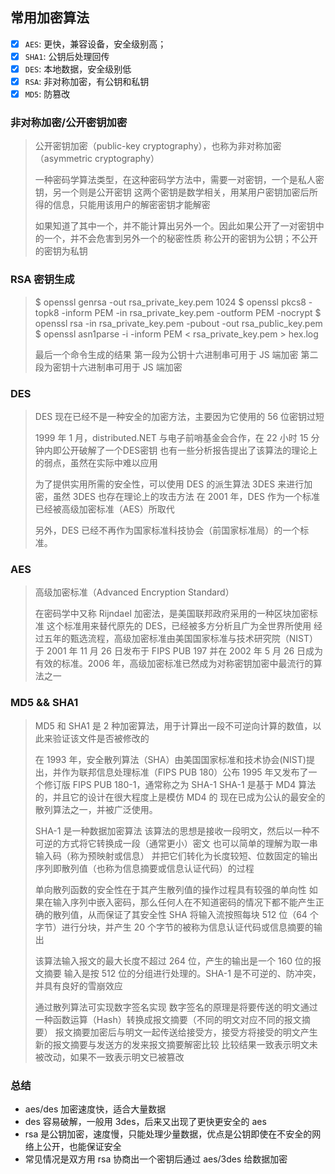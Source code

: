 ﻿## 常用加密算法

- [x] `AES`: 更快，兼容设备，安全级别高；
- [x] `SHA1`: 公钥后处理回传
- [x] `DES`: 本地数据，安全级别低
- [x] `RSA`: 非对称加密，有公钥和私钥
- [x] `MD5`: 防篡改

### 非对称加密/公开密钥加密

> 公开密钥加密（public-key cryptography），也称为非对称加密（asymmetric cryptography）
>
> 一种密码学算法类型，在这种密码学方法中，需要一对密钥，一个是私人密钥，另一个则是公开密钥
这两个密钥是数学相关，用某用户密钥加密后所得的信息，只能用该用户的解密密钥才能解密
>
> 如果知道了其中一个，并不能计算出另外一个。因此如果公开了一对密钥中的一个，并不会危害到另外一个的秘密性质
称公开的密钥为公钥；不公开的密钥为私钥
	
### RSA 密钥生成

> \$ openssl genrsa -out rsa_private_key.pem 1024
\$ openssl pkcs8 -topk8 -inform PEM -in rsa_private_key.pem -outform PEM -nocrypt
\$ openssl rsa -in rsa_private_key.pem -pubout -out rsa_public_key.pem
\$ openssl asn1parse -i -inform PEM < rsa_private_key.pem > hex.log
>
> 最后一个命令生成的结果
第一段为公钥十六进制串可用于 JS 端加密
第二段为密钥十六进制串可用于 JS 端加密

### DES

> DES 现在已经不是一种安全的加密方法，主要因为它使用的 56 位密钥过短
>
> 1999 年 1 月，distributed.NET 与电子前哨基金会合作，在 22 小时 15 分钟内即公开破解了一个DES密钥
也有一些分析报告提出了该算法的理论上的弱点，虽然在实际中难以应用
>
> 为了提供实用所需的安全性，可以使用 DES 的派生算法 3DES 来进行加密，虽然 3DES 也存在理论上的攻击方法
在 2001 年，DES 作为一个标准已经被高级加密标准（AES）所取代
>
> 另外，DES 已经不再作为国家标准科技协会（前国家标准局）的一个标准。

### AES

> 高级加密标准（Advanced Encryption Standard）
>
> 在密码学中又称 Rijndael 加密法，是美国联邦政府采用的一种区块加密标准
这个标准用来替代原先的 DES，已经被多方分析且广为全世界所使用
经过五年的甄选流程，高级加密标准由美国国家标准与技术研究院（NIST）于 2001 年 11 月 26 日发布于 FIPS PUB 197
并在 2002 年 5 月 26 日成为有效的标准。2006 年，高级加密标准已然成为对称密钥加密中最流行的算法之一

### MD5 && SHA1

> MD5 和 SHA1 是 2 种加密算法，用于计算出一段不可逆向计算的数值，以此来验证该文件是否被修改的
>
> 在 1993 年，安全散列算法（SHA）由美国国家标准和技术协会(NIST)提出，并作为联邦信息处理标准（FIPS PUB 180）公布
1995 年又发布了一个修订版 FIPS PUB 180-1，通常称之为 SHA-1
SHA-1 是基于 MD4 算法的，并且它的设计在很大程度上是模仿 MD4 的
现在已成为公认的最安全的散列算法之一，并被广泛使用。
>
> SHA-1 是一种数据加密算法
该算法的思想是接收一段明文，然后以一种不可逆的方式将它转换成一段（通常更小）密文
也可以简单的理解为取一串输入码（称为预映射或信息）
并把它们转化为长度较短、位数固定的输出序列即散列值（也称为信息摘要或信息认证代码）的过程
>
> 单向散列函数的安全性在于其产生散列值的操作过程具有较强的单向性
如果在输入序列中嵌入密码，那么任何人在不知道密码的情况下都不能产生正确的散列值，从而保证了其安全性
SHA 将输入流按照每块 512 位（64 个字节）进行分块，并产生 20 个字节的被称为信息认证代码或信息摘要的输出
>
> 该算法输入报文的最大长度不超过 264 位，产生的输出是一个 160 位的报文摘要
输入是按 512 位的分组进行处理的。SHA-1 是不可逆的、防冲突，并具有良好的雪崩效应
>
> 通过散列算法可实现数字签名实现
数字签名的原理是将要传送的明文通过一种函数运算（Hash）转换成报文摘要（不同的明文对应不同的报文摘要）
报文摘要加密后与明文一起传送给接受方，接受方将接受的明文产生新的报文摘要与发送方的发来报文摘要解密比较
比较结果一致表示明文未被改动，如果不一致表示明文已被篡改

### 总结

* aes/des 加密速度快，适合大量数据
* des 容易破解，一般用 3des，后来又出现了更快更安全的 aes
* rsa 是公钥加密，速度慢，只能处理少量数据，优点是公钥即使在不安全的网络上公开，也能保证安全
* 常见情况是双方用 rsa 协商出一个密钥后通过 aes/3des 给数据加密
